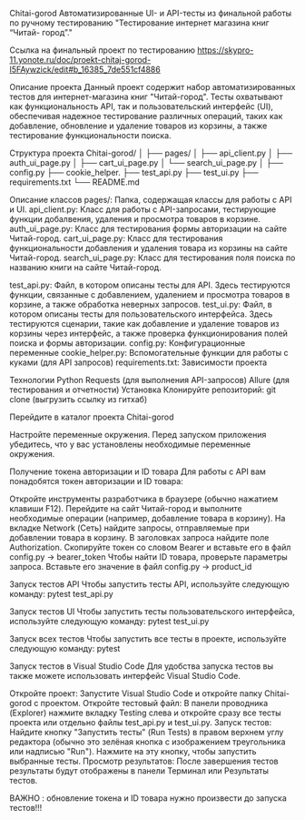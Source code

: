 Chitai-gorod
Автоматизированные UI- и API-тесты из финальной работы по ручному тестированию "Тестирование интернет магазина книг “Читай- город”."

Ссылка на финальный проект по тестированию
https://skypro-11.yonote.ru/doc/proekt-chitaj-gorod-I5FAywzick/edit#b_16385_7de551cf4886

Описание проекта
Данный проект содержит набор автоматизированных тестов для интернет-магазина книг "Читай-город". Тесты охватывают как функциональность API, так и пользовательский интерфейс (UI), обеспечивая надежное тестирование различных операций, таких как добавление, обновление и удаление товаров из корзины, а также тестирование функциональности поиска.

Структура проекта
Chitai-gorod/
│
├── pages/
│   ├── api_client.py
│   ├── auth_ui_page.py
│   ├── cart_ui_page.py
│   └── search_ui_page.py
│
├── config.py
├── cookie_helper.
├── test_api.py
├── test_ui.py
├── requirements.txt
└── README.md

Описание классов
pages/: Папка, содержащая классы для работы с API и UI.
api_client.py: Класс для работы с API-запросами, тестирующие функции добалвения, удаления и просмотра товаров в корзине.
auth_ui_page.py: Класс для тестирования формы авторизации на сайте Читай-город.
cart_ui_page.py: Класс для тестирования функциональности добавления и удаления товара из корзины на сайте Читай-город.
search_ui_page.py: Класс для тестирования поля поиска по названию книги на сайте Читай-город.

test_api.py: Файл, в котором описаны тесты для API. Здесь тестируются функции, связанные с добавлением, удалением и просмотра товаров в корзине, а также обработка неверных запросов.
test_ui.py: Файл, в котором описаны тесты для пользовательского интерфейса. Здесь тестируются сценарии, такие как добавление и удаление товаров из корзины через интерфейс, а также проверка функционирования полей поиска и формы авторизации.
config.py: Конфигурационные переменные
cookie_helper.py: Вспомогательные функции для работы с куками (для API запросов)
requirements.txt: Зависимости проекта

Технологии
Python
Requests (для выполнения API-запросов)
Allure (для тестирования и отчетности)
Установка
Клонируйте репозиторий: git clone (выгрузить ссылку из гитхаб)

Перейдите в каталог проекта Chitai-gorod

Настройте переменные окружения. Перед запуском приложения убедитесь, что у вас установлены необходимые переменные окружения.

Получение токена авторизации и ID товара
Для работы с API вам понадобятся токен авторизации и ID товара:

Откройте инструменты разработчика в браузере (обычно нажатием клавиши F12).
Перейдите на сайт Читай-город и выполните необходимые операции (например, добавление товара в корзину).
На вкладке Network (Сеть) найдите запросы, отправляемые при добавлении товара в корзину.
В заголовках запроса найдите поле Authorization. Скопируйте токен со словом Bearer и вставьте его в файл config.py -> bearer_token
Чтобы найти ID товара, проверьте параметры запроса. Вставьте его значение в файл config.py -> product_id

Запуск тестов API
Чтобы запустить тесты API, используйте следующую команду: pytest test_api.py

Запуск тестов UI
Чтобы запустить тесты пользовательского интерфейса, используйте следующую команду: pytest test_ui.py

Запуск всех тестов
Чтобы запустить все тесты в проекте, используйте следующую команду: pytest

Запуск тестов в Visual Studio Code
Для удобства запуска тестов вы также можете использовать интерфейс Visual Studio Code.

Откройте проект: Запустите Visual Studio Code и откройте папку Chitai-gorod с проектом.
Откройте тестовый файл: В панели проводника (Explorer) нажмите вкладку Testing слева и откройте сразу все тесты проекта или отдельно файлы test_api.py и test_ui.py.
Запуск тестов:
Найдите кнопку "Запустить тесты" (Run Tests) в правом верхнем углу редактора (обычно это зелёная кнопка с изображением треугольника или надписью "Run").
Нажмите на эту кнопку, чтобы запустить выбранные тесты.
Просмотр результатов: После завершения тестов результаты будут отображены в панели Терминал или Результаты тестов.

ВАЖНО : обновление токена и ID товара нужно произвести до запуска тестов!!!